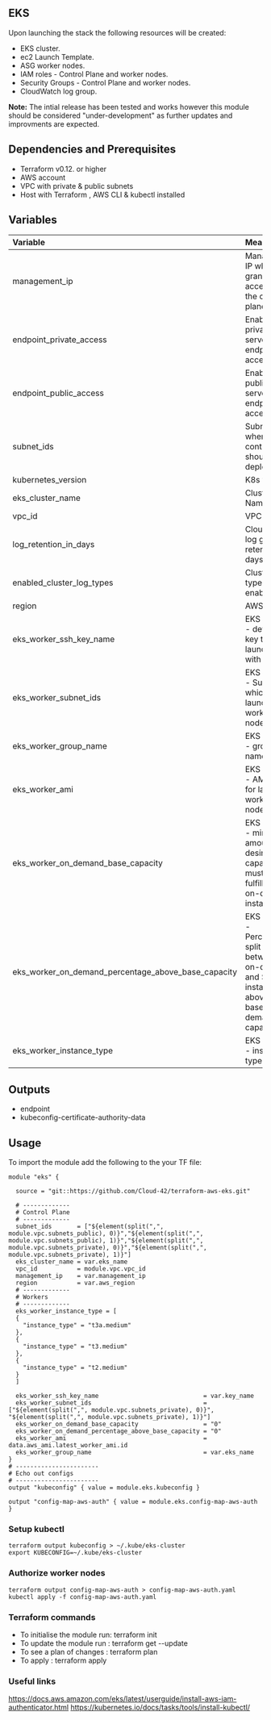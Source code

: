 ## EKS

Upon launching the stack the following resources will be created:

 * EKS cluster.
 * ec2 Launch Template.
 * ASG worker nodes.
 * IAM roles - Control Plane and worker nodes.
 * Security Groups - Control Plane and worker nodes.
 * CloudWatch log group.

**Note:**
The intial release has been tested and works however this module should be considered "under-development" as further updates and improvments are expected.

## Dependencies and Prerequisites
 * Terraform v0.12. or higher
 * AWS account
 * VPC with private & public subnets
 * Host with Terraform , AWS CLI & kubectl installed

## Variables
| Variable | Meaning |
| :------- | :----- |
| management_ip | Management IP which is granted access to the control plane  |
| endpoint_private_access | Enable private API server endpoint access |
| endpoint_public_access | Enable public API server endpoint access |
| subnet_ids | Subnets ids where the control plane should be deployed |
| kubernetes_version | K8s version |
| eks_cluster_name | Cluster Name  |
| vpc_id | VPC id  |
| log_retention_in_days  | CloudWatch log group retention in days  |
| enabled_cluster_log_types | Cluster log types to enable |
| region | AWS region |
| eks_worker_ssh_key_name | EKS workers - default ssh key to launch hosts with  |
| eks_worker_subnet_ids | EKS workers - Subnets in which to launch worker nodes  |
| eks_worker_group_name | EKS workers - group name |
| eks_worker_ami | EKS workers - AMI to use for launching worker nodes |
| eks_worker_on_demand_base_capacity | EKS workers - minimum amount of desired capacity that must be fulfilled by on-demand instances.  |
| eks_worker_on_demand_percentage_above_base_capacity | EKS workers - Percentage split between on-demand and Spot instances above the base on-demand capacity  |
| eks_worker_instance_type | EKS workers - instance type |

## Outputs
 * endpoint
 * kubeconfig-certificate-authority-data
  
## Usage

To import the module add the following to the your TF file:
```
module "eks" {
  
  source = "git::https://github.com/Cloud-42/terraform-aws-eks.git"
  
  # -------------
  # Control Plane
  # -------------
  subnet_ids       = ["${element(split(",", module.vpc.subnets_public), 0)}","${element(split(",", module.vpc.subnets_public), 1)}","${element(split(",", module.vpc.subnets_private), 0)}","${element(split(",", module.vpc.subnets_private), 1)}"]
  eks_cluster_name = var.eks_name
  vpc_id           = module.vpc.vpc_id
  management_ip    = var.management_ip
  region           = var.aws_region
  # -------------
  # Workers
  # -------------
  eks_worker_instance_type = [
  {
    "instance_type" = "t3a.medium"
  },
  {
    "instance_type" = "t3.medium"
  },
  {
    "instance_type" = "t2.medium"
  }
  ]

  eks_worker_ssh_key_name                             = var.key_name
  eks_worker_subnet_ids                               = ["${element(split(",", module.vpc.subnets_private), 0)}", "${element(split(",", module.vpc.subnets_private), 1)}"]
  eks_worker_on_demand_base_capacity                  = "0"
  eks_worker_on_demand_percentage_above_base_capacity = "0"
  eks_worker_ami                                      = data.aws_ami.latest_worker_ami.id
  eks_worker_group_name                               = var.eks_name
}
# -----------------------
# Echo out configs
# -----------------------
output "kubeconfig" { value = module.eks.kubeconfig }

output "config-map-aws-auth" { value = module.eks.config-map-aws-auth }
```

### Setup kubectl
```
terraform output kubeconfig > ~/.kube/eks-cluster
export KUBECONFIG=~/.kube/eks-cluster
```

### Authorize worker nodes
```
terraform output config-map-aws-auth > config-map-aws-auth.yaml
kubectl apply -f config-map-aws-auth.yaml
```

### Terraform commands
* To initialise the module run: terraform init
* To update the module run    : terraform get --update
* To see a plan of changes    : terraform plan
* To apply                    : terraform apply  

### Useful links
<a href="https://docs.aws.amazon.com/eks/latest/userguide/install-aws-iam-authenticator.html" target="_blank">https://docs.aws.amazon.com/eks/latest/userguide/install-aws-iam-authenticator.html</a>
<a href="https://kubernetes.io/docs/tasks/tools/install-kubectl/" target="_blank">https://kubernetes.io/docs/tasks/tools/install-kubectl/</a>

